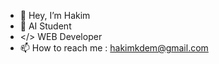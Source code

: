 - 👋 Hey, I’m Hakim
- 🤖 AI Student
- </> WEB Developer
- 📫 How to reach me : hakimkdem@gmail.com


<!---
Hakim520/Hakim520 is a ✨ special ✨ repository because its `README.md` (this file) appears on your GitHub profile.
You can click the Preview link to take a look at your changes.
--->

